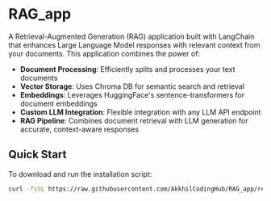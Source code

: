 # RAG_app

A Retrieval-Augmented Generation (RAG) application built with LangChain that enhances Large Language Model responses with relevant context from your documents. This application combines the power of:

- **Document Processing**: Efficiently splits and processes your text documents
- **Vector Storage**: Uses Chroma DB for semantic search and retrieval
- **Embeddings**: Leverages HuggingFace's sentence-transformers for document embeddings
- **Custom LLM Integration**: Flexible integration with any LLM API endpoint
- **RAG Pipeline**: Combines document retrieval with LLM generation for accurate, context-aware responses

## Quick Start

To download and run the installation script:

```bash
curl -fsSL https://raw.githubusercontent.com/AkkhilCodingHub/RAG_app/refs/heads/main/install_rag.py | python3
```

